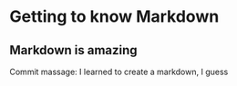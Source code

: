 # Getting to know Markdown
## Markdown is amazing


Commit massage: I learned to create a markdown, I guess

